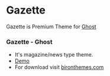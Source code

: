 # Gazette #

Gazette is Premium Theme for [Ghost](https://ghost.org)

### Gazette - Ghost ###

* It's magazine/news type theme.
* [Demo](https://gazette.bironthemes.com)
* For download visit [bironthemes.com](https://bironthemes.com)
